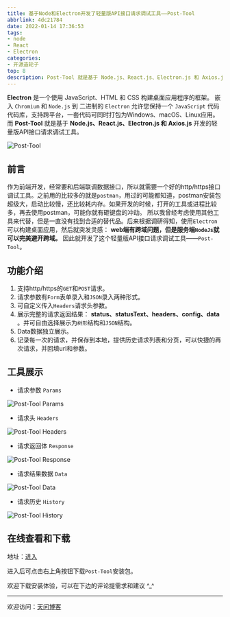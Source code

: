 ```yaml
---
title: 基于Node和Electron开发了轻量版API接口请求调试工具——Post-Tool
abbrlink: 4dc21784
date: 2022-01-14 17:36:53
tags:
- node
- React
- Electron
categories:
- 开源造轮子
top: 8
description: Post-Tool 就是基于 Node.js、React.js、Electron.js 和 Axios.js 开发的轻量版API接口请求调试工具。
---
```


**Electron** 是一个使用 JavaScript、HTML 和 CSS 构建桌面应用程序的框架。 嵌入 `Chromium` 和 `Node.js` 到 二进制的 `Electron` 允许您保持一个 `JavaScript` 代码代码库，支持跨平台，一套代码可同时打包为Windows、macOS、Linux应用。
而 **Post-Tool** 就是基于 **Node.js、React.js、Electron.js 和 Axios.js** 开发的轻量版API接口请求调试工具。 

![Post-Tool](https://tiven.cn/static/img/img-post-tool-RQRg1E7_FxKwhMgeCYOPX.jpg)

[//]: # (<!-- more -->)

## 前言

作为前端开发，经常要和后端联调数据接口，所以就需要一个好的http/https接口调试工具。之前用的比较多的就是`postman`，用过的可能都知道，postman安装包超级大，启动比较慢，还比较耗内存。如果开发的时候，打开的工具或进程比较多，再去使用postman，可能你就有砸键盘的冲动。
所以我曾经考虑使用其他工具来代替，但是一直没有找到合适的替代品。后来根据调研得知，使用`Electron`可以构建桌面应用，然后就突发灵感： **web端有跨域问题，但是服务端`NodeJs`就可以完美避开跨域。** 因此就开发了这个轻量版API接口请求调试工具——`Post-Tool`。

## 功能介绍

1. 支持http/https的`GET`和`POST`请求。
2. 请求参数有`Form`表单录入和`JSON`录入两种形式。
3. 可自定义传入`Headers`请求头参数。
4. 展示完整的请求返回结果： **status、statusText、headers、config、data** 。并可自由选择展示为`树形`结构和`JSON`结构。
5. Data数据独立展示。
6. 记录每一次的请求，并保存到本地，提供历史请求列表和分页，可以快捷的再次请求，并回填url和参数。


## 工具展示

- 请求参数 `Params`

![Post-Tool Params](https://tiven.cn/download/post-tool-01.jpg)

- 请求头 `Headers`

![Post-Tool Headers](https://tiven.cn/download/post-tool-02.jpg)

- 请求返回体 `Response`

![Post-Tool Response](https://tiven.cn/download/post-tool-03.jpg)

- 请求结果数据 `Data`

![Post-Tool Data](https://tiven.cn/download/post-tool-04.jpg)

- 请求历史 `History`

![Post-Tool History](https://tiven.cn/download/post-tool-05.jpg)

## 在线查看和下载

地址：[进入](https://tiven.cn/service/tools/post-tool "Post-Tool工具")

进入后可点击右上角按钮下载`Post-Tool`安装包。

欢迎下载安装体验，可以在下边的评论提需求和建议 ^_^

---

欢迎访问：[天问博客](https://tiven.cn/p/4dc21784/ "天問博客") 
